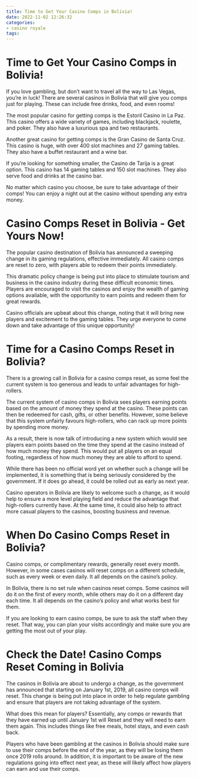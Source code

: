 ```yaml
---
title: Time to Get Your Casino Comps in Bolivia!
date: 2022-11-02 12:26:32
categories:
- casino royale
tags:
---
```



#  Time to Get Your Casino Comps in Bolivia!

If you love gambling, but don’t want to travel all the way to Las Vegas, you’re in luck! There are several casinos in Bolivia that will give you comps just for playing. These can include free drinks, food, and even rooms!

The most popular casino for getting comps is the Estoril Casino in La Paz. This casino offers a wide variety of games, including blackjack, roulette, and poker. They also have a luxurious spa and two restaurants.

Another great casino for getting comps is the Gran Casino de Santa Cruz. This casino is huge, with over 400 slot machines and 27 gaming tables. They also have a buffet restaurant and a wine bar.

If you’re looking for something smaller, the Casino de Tarija is a great option. This casino has 14 gaming tables and 150 slot machines. They also serve food and drinks at the casino bar.

No matter which casino you choose, be sure to take advantage of their comps! You can enjoy a night out at the casino without spending any extra money.

#  Casino Comps Reset in Bolivia - Get Yours Now!

The popular casino destination of Bolivia has announced a sweeping change in its gaming regulations, effective immediately. All casino comps are reset to zero, with players able to redeem their points immediately.

This dramatic policy change is being put into place to stimulate tourism and business in the casino industry during these difficult economic times. Players are encouraged to visit the casinos and enjoy the wealth of gaming options available, with the opportunity to earn points and redeem them for great rewards.

Casino officials are upbeat about this change, noting that it will bring new players and excitement to the gaming tables. They urge everyone to come down and take advantage of this unique opportunity!

#  Time for a Casino Comps Reset in Bolivia?

There is a growing call in Bolivia for a casino comps reset, as some feel the current system is too generous and leads to unfair advantages for high-rollers.

The current system of casino comps in Bolivia sees players earning points based on the amount of money they spend at the casino. These points can then be redeemed for cash, gifts, or other benefits. However, some believe that this system unfairly favours high-rollers, who can rack up more points by spending more money.

As a result, there is now talk of introducing a new system which would see players earn points based on the time they spend at the casino instead of how much money they spend. This would put all players on an equal footing, regardless of how much money they are able to afford to spend.

While there has been no official word yet on whether such a change will be implemented, it is something that is being seriously considered by the government. If it does go ahead, it could be rolled out as early as next year.

Casino operators in Bolivia are likely to welcome such a change, as it would help to ensure a more level playing field and reduce the advantage that high-rollers currently have. At the same time, it could also help to attract more casual players to the casinos, boosting business and revenue.

#  When Do Casino Comps Reset in Bolivia?

Casino comps, or complimentary rewards, generally reset every month. However, in some cases casinos will reset comps on a different schedule, such as every week or even daily. It all depends on the casino’s policy.

In Bolivia, there is no set rule when casinos reset comps. Some casinos will do it on the first of every month, while others may do it on a different day each time. It all depends on the casino’s policy and what works best for them.

If you are looking to earn casino comps, be sure to ask the staff when they reset. That way, you can plan your visits accordingly and make sure you are getting the most out of your play.

#  Check the Date! Casino Comps Reset Coming in Bolivia

The casinos in Bolivia are about to undergo a change, as the government has announced that starting on January 1st, 2019, all casino comps will reset. This change is being put into place in order to help regulate gambling and ensure that players are not taking advantage of the system.

What does this mean for players? Essentially, any comps or rewards that they have earned up until January 1st will Reset and they will need to earn them again. This includes things like free meals, hotel stays, and even cash back.

Players who have been gambling at the casinos in Bolivia should make sure to use their comps before the end of the year, as they will be losing them once 2019 rolls around. In addition, it is important to be aware of the new regulations going into effect next year, as these will likely affect how players can earn and use their comps.